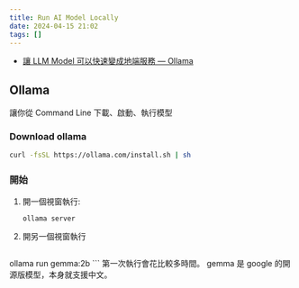 ```yaml
---
title: Run AI Model Locally
date: 2024-04-15 21:02
tags: []
---
```

- [讓 LLM Model 可以快速變成地端服務 — Ollama](https://medium.com/@simon3458/ollama-llm-model-as-a-service-introduction-d849fb6d9ced)

## Ollama 
讓你從 Command Line 下載、啟動、執行模型

### Download ollama
```bash
curl -fsSL https://ollama.com/install.sh | sh
```


### 開始
1. 開一個視窗執行: 
	```
   ollama server
	```

2. 開另一個視窗執行
	```bash
ollama run gemma:2b
	```
	第一次執行會花比較多時間。
gemma 是 google 的開源版模型，本身就支援中文。
